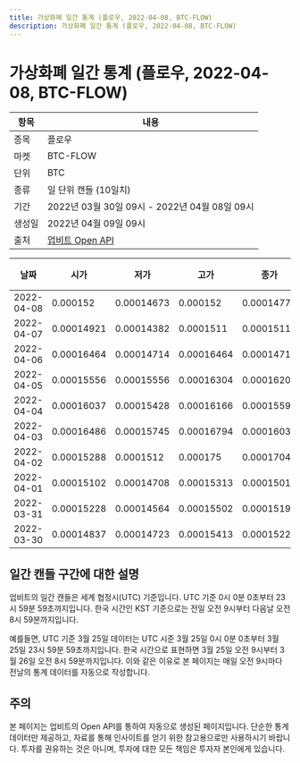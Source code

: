 ```yaml
---
title: 가상화폐 일간 통계 (플로우, 2022-04-08, BTC-FLOW)
description: 가상화폐 일간 통계 (플로우, 2022-04-08, BTC-FLOW)
---
```



가상화폐 일간 통계 (플로우, 2022-04-08, BTC-FLOW)
===

|항목|내용|
|--|--|
|종목|플로우|
|마켓|BTC-FLOW|
|단위|BTC|
|종류|일 단위 캔들 (10일치)|
|기간|2022년 03월 30일 09시 - 2022년 04월 08일 09시|
|생성일|2022년 04월 09일 09시|
|출처|[업비트 Open API](https://docs.upbit.com)|


|날짜|시가|저가|고가|종가|비고|
|--|--|--|--|--|--|
|2022-04-08|0.000152|0.00014673|0.000152|0.00014772|    |
|2022-04-07|0.00014921|0.00014382|0.0001511|0.0001511|    |
|2022-04-06|0.00016464|0.00014714|0.00016464|0.00014714|    |
|2022-04-05|0.00015556|0.00015556|0.00016304|0.00016201|    |
|2022-04-04|0.00016037|0.00015428|0.00016166|0.00015593|    |
|2022-04-03|0.00016486|0.00015745|0.00016794|0.00016037|    |
|2022-04-02|0.00015288|0.0001512|0.000175|0.00017048|    |
|2022-04-01|0.00015102|0.00014708|0.00015313|0.0001501|    |
|2022-03-31|0.00015228|0.00014564|0.00015502|0.00015191|    |
|2022-03-30|0.00014837|0.00014723|0.00015413|0.00015226|    |


일간 캔들 구간에 대한 설명
---


업비트의 일간 캔들은 세계 협정시(UTC) 기준입니다. 
UTC 기준 0시 0분 0초부터 23시 59분 59초까지입니다. 
한국 시간인 KST 기준으로는 전일 오전 9시부터 다음날 오전 8시 59분까지입니다. 


예를들면, UTC 기준 3월 25일 데이터는 UTC 시준 3월 25일 0시 0분 0초부터 3월 25일 23시 59분 59초까지입니다. 
한국 시간으로 표현하면 3월 25일 오전 9시부터 3월 26일 오전 8시 59분까지입니다. 
이와 같은 이유로 본 페이지는 매일 오전 9시마다 전날의 통계 데이터를 자동으로 작성합니다. 


주의
---


본 페이지는 업비트의 Open API를 통하여 자동으로 생성된 페이지입니다. 
단순한 통계 데이터만 제공하고, 자료를 통해 인사이트를 얻기 위한 참고용으로만 사용하시기 바랍니다. 
투자를 권유하는 것은 아니며, 투자에 대한 모든 책임은 투자자 본인에게 있습니다. 
